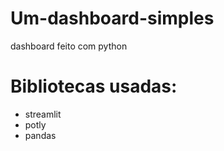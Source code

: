 # Um-dashboard-simples
dashboard feito com python

# Bibliotecas usadas:
* streamlit
* potly
* pandas
